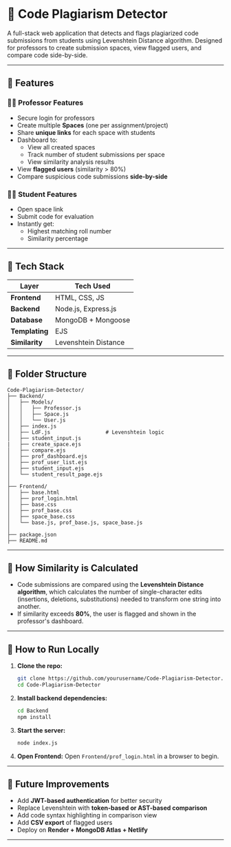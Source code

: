 # 🚨 Code Plagiarism Detector

A full-stack web application that detects and flags plagiarized code submissions from students using Levenshtein Distance algorithm. Designed for professors to create submission spaces, view flagged users, and compare code side-by-side.

---

## 📌 Features

### 👨‍🏫 Professor Features
- Secure login for professors
- Create multiple **Spaces** (one per assignment/project)
- Share **unique links** for each space with students
- Dashboard to:
  - View all created spaces
  - Track number of student submissions per space
  - View similarity analysis results
- View **flagged users** (similarity > 80%)
- Compare suspicious code submissions **side-by-side**

### 👨‍🎓 Student Features
- Open space link 
- Submit code for evaluation
- Instantly get:
  - Highest matching roll number
  - Similarity percentage

---

## 🧠 Tech Stack

| Layer         | Tech Used                  |
|---------------|----------------------------|
| **Frontend**  | HTML, CSS, JS      |
| **Backend**   | Node.js, Express.js        |
| **Database**  | MongoDB + Mongoose         |
| **Templating**| EJS                        |
| **Similarity**| Levenshtein Distance       |

---

## 📂 Folder Structure

```
Code-Plagiarism-Detector/
├── Backend/
│   ├── Models/
│   │   ├── Professor.js
│   │   ├── Space.js
│   │   └── User.js
│   ├── index.js
│   ├── LdF.js                  # Levenshtein logic
│   ├── student_input.js
|   ├── create_space.ejs
│   ├── compare.ejs
│   ├── prof_dashboard.ejs
│   ├── prof_user_list.ejs
│   ├── student_input.ejs
│   └── student_result_page.ejs
│
├── Frontend/
│   ├── base.html
│   ├── prof_login.html
│   ├── base.css
│   ├── prof_base.css
│   ├── space_base.css
│   └── base.js, prof_base.js, space_base.js
│
├── package.json
├── README.md
```

---

## 🧪 How Similarity is Calculated

- Code submissions are compared using the **Levenshtein Distance algorithm**, which calculates the number of single-character edits (insertions, deletions, substitutions) needed to transform one string into another.
- If similarity exceeds **80%**, the user is flagged and shown in the professor's dashboard.

---

## 🚀 How to Run Locally

1. **Clone the repo:**
   ```bash
   git clone https://github.com/yourusername/Code-Plagiarism-Detector.git
   cd Code-Plagiarism-Detector
   ```

2. **Install backend dependencies:**
   ```bash
   cd Backend
   npm install
   ```

3. **Start the server:**
   ```bash
   node index.js
   ```

4. **Open Frontend:**
   Open `Frontend/prof_login.html` in a browser to begin.

---

## 🎯 Future Improvements

- Add **JWT-based authentication** for better security
- Replace Levenshtein with **token-based or AST-based comparison**
- Add code syntax highlighting in comparison view
- Add **CSV export** of flagged users
- Deploy on **Render + MongoDB Atlas + Netlify**

---
